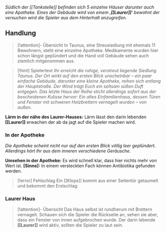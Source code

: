 *Südlich der [[Tankstelle]] befinden sich 5 einzelne Häuser darunter auch eine Apotheke. Eines der Gebäude wird von einem ‚**[[Laurer]]**‘ bewohnt der versuchen wird die Spieler aus dem Hinterhalt anzugreifen.*
## Handlung

>[!attention]- Übersicht
>In Taunus, eine Streusiedlung mit ehemals 11 Bewohnern, steht eine einzelne Apotheke. Medikamente wurden hier schon längst geplündert und die Hand voll Gebäude sehen auch ziemlich mitgenommen aus.

>[!hint] Spielertext
>*Ihr erreicht die ruhige, verstreut liegende Siedlung Taunus. Der Ort wirkt auf den ersten Blick unscheinbar – ein paar einfache Gebäude, darunter eine kleine Apotheke, reihen sich entlang der Hauptstraße. Der Wind trägt Euch ein seltsam süßen Duft entgegen. Das letzte Haus der Reihe sticht allerdings sofort aus der bescheidenen Kulisse hervor: Ein altes Einfamilienhaus, dessen Türen und Fenster mit schweren Holzbrettern vernagelt wurden – von außen.*

**Lärm in der nähe des Laurer-Hauses:** Lärm lässt den darin lebenden **[[Laurer]]** erwachen der ab da jagt auf die Spieler machen wird.
### In der Apotheke
*Die Apotheke scheint nicht nur auf den ersten Blick völlig leer geplündert. Allerdings hört Ihr aus dem inneren verschiedene Geräusche.*

**Umsehen in der Apotheke:** Es wird schnell klar, dass hier nichts mehr von Wert ist.
**\[Sinne\]:** In einem versteckten Fach können Antibiotika gefunden werden.
>[!error] Fehlschlag
>Ein [[Klops]] kommt aus einer Seitentür getaumelt und bekommt den Erstschlag.

### Laurer Haus
>[!attention]- Übersicht
>Das Haus selbst ist rundherum mit Brettern vernagelt. Schauen sich die Spieler die Rückseite an, sehen sie aber, dass ein Fenster von innen aufgebrochen wurde. Der darin lebende **[[Laurer]]** wird aktiv, sollten die Spieler zu laut sein.